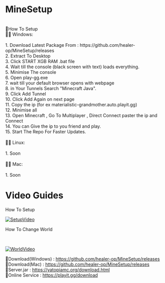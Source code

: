 # MineSetup
<br />
🌴How To Setup<br />
👩‍💻 Windows: <br />
<br />
1. Download Latest Package From : https://github.com/healer-op/MineSetup/releases <br />
2. Extract To Desktop <br />
3. Click START XGB RAM .bat file <br />
4. Wait till the console (black screen with text) loads everything. <br />
5. Minimise The console <br />
6. Open play-gg.exe  <br />
7. wait till your default browser opens with webpage <br />
8. in Your Tunnels Search "Minecraft Java". <br />
9. Click Add Tunnel <br />
10. Click Add Again on next page <br />
11. Copy the ip (for ex materialistic-grandmother.auto.playit.gg) <br />
12. Minimise all <br />
13. Open Minecraft , Go To Multiplayer , Direct Connect paster the ip and Connect <br />
14. You can Give the ip to you friend and play. <br />
15. Start The Repo For Faster Updates. <br />
<br />
👩‍💻 Linux: </br >
<br />
1. Soon <br>
<br />
👩‍💻 Mac: </br >
</br >
1. Soon
</br >

# Video Guides

How To Setup
<br />

[![SetupVideo](https://img.youtube.com/vi/FedrwJ8xW1Y/0.jpg)](https://www.youtube.com/watch?v=FedrwJ8xW1Y)
<br />

How To Change World 

<br />

[![WorldVideo](https://img.youtube.com/vi/oUp84ZIKB6I/0.jpg)](https://www.youtube.com/watch?v=oUp84ZIKB6I)

🔗Download(Windows) : https://github.com/healer-op/MineSetup/releases <br />
🔗Download(Mac) : https://github.com/healer-op/MineSetup/releases <br />
🔗Server.jar : https://yatopiamc.org/download.html <br />
🔗Online Service : https://playit.gg/download <br />
<br />
